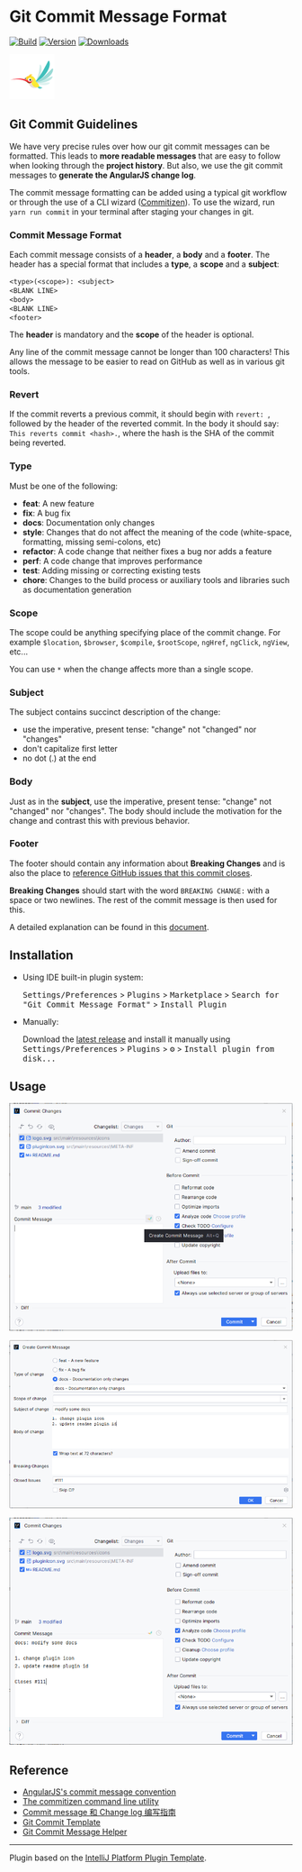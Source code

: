 # Git Commit Message Format

[![Build](https://github.com/fobgochod/git-commit-message-format/workflows/Build/badge.svg)][gh:build]
[![Version](https://img.shields.io/jetbrains/plugin/v/20935.svg)][jb:git-commit-message-format]
[![Downloads](https://img.shields.io/jetbrains/plugin/d/20935.svg)][jb:git-commit-message-format]

![pluginIcon](src/main/resources/META-INF/pluginIcon.svg)

<!-- Plugin description -->

## Git Commit Guidelines

We have very precise rules over how our git commit messages can be formatted. This leads to **more
readable messages** that are easy to follow when looking through the **project history**. But also,
we use the git commit messages to **generate the AngularJS change log**.

The commit message formatting can be added using a typical git workflow or through the use of a CLI
wizard ([Commitizen][gh:cz-cli]). To use the wizard, run `yarn run commit`
in your terminal after staging your changes in git.

### Commit Message Format

Each commit message consists of a **header**, a **body** and a **footer**. The header has a special
format that includes a **type**, a **scope** and a **subject**:

```
<type>(<scope>): <subject>
<BLANK LINE>
<body>
<BLANK LINE>
<footer>
```

The **header** is mandatory and the **scope** of the header is optional.

Any line of the commit message cannot be longer than 100 characters! This allows the message to be easier
to read on GitHub as well as in various git tools.

### Revert

If the commit reverts a previous commit, it should begin with `revert: `, followed by the header
of the reverted commit.
In the body it should say: `This reverts commit <hash>.`, where the hash is the SHA of the commit
being reverted.

### Type

Must be one of the following:

* **feat**: A new feature
* **fix**: A bug fix
* **docs**: Documentation only changes
* **style**: Changes that do not affect the meaning of the code (white-space, formatting, missing
  semi-colons, etc)
* **refactor**: A code change that neither fixes a bug nor adds a feature
* **perf**: A code change that improves performance
* **test**: Adding missing or correcting existing tests
* **chore**: Changes to the build process or auxiliary tools and libraries such as documentation
  generation

### Scope

The scope could be anything specifying place of the commit change. For example `$location`,
`$browser`, `$compile`, `$rootScope`, `ngHref`, `ngClick`, `ngView`, etc...

You can use `*` when the change affects more than a single scope.

### Subject

The subject contains succinct description of the change:

* use the imperative, present tense: "change" not "changed" nor "changes"
* don't capitalize first letter
* no dot (.) at the end

### Body

Just as in the **subject**, use the imperative, present tense: "change" not "changed" nor "changes".
The body should include the motivation for the change and contrast this with previous behavior.

### Footer

The footer should contain any information about **Breaking Changes** and is also the place to
[reference GitHub issues that this commit closes][gh:closing-issues].

**Breaking Changes** should start with the word `BREAKING CHANGE:` with a space or two newlines.
The rest of the commit message is then used for this.

A detailed explanation can be found in
this [document][docs:commit-message-format].

<!-- Plugin description end -->

## Installation

- Using IDE built-in plugin system:

  <kbd>Settings/Preferences</kbd> > <kbd>Plugins</kbd> > <kbd>Marketplace</kbd> > <kbd>Search for "Git Commit Message
  Format"</kbd> >
  <kbd>Install Plugin</kbd>

- Manually:

  Download the [latest release][gh:releases-latest] and install it
  manually using <kbd>Settings/Preferences</kbd> > <kbd>Plugins</kbd> > <kbd>⚙️</kbd> > <kbd>Install plugin from
  disk...</kbd>

## Usage

![commit-step1](doc/commit-template-1.png)

![commit-step2](doc/commit-template-2.png)

![commit-step3](doc/commit-template-3.png)

## Reference

- [AngularJS's commit message convention][docs:commit-message-convention]
- [The commitizen command line utility][gh:cz-cli]
- [Commit message 和 Change log 编写指南][docs:commit-message-change-log]
- [Git Commit Template][gh:commit-template-idea-plugin]
- [Git Commit Message Helper][gh:git-commit-message-helper]

---
Plugin based on the [IntelliJ Platform Plugin Template][gh:intellij-platform-plugin-template].


[gh:build]: https://github.com/fobgochod/git-commit-message-format/actions?query=workflow%3ABuild
[gh:closing-issues]: https://help.github.com/articles/closing-issues-via-commit-messages/
[gh:releases-latest]:https://github.com/fobgochod/git-commit-message-format/releases/latest
[gh:cz-cli]: https://github.com/commitizen/cz-cli
[gh:commit-template-idea-plugin]: https://github.com/MobileTribe/commit-template-idea-plugin
[gh:git-commit-message-helper]: https://github.com/AutismSuperman/git-commit-message-helper
[gh:intellij-platform-plugin-template]: https://github.com/JetBrains/intellij-platform-plugin-template
[jb:git-commit-message-format]: https://plugins.jetbrains.com/plugin/20935
[docs:commit-message-format]: https://docs.google.com/document/d/1QrDFcIiPjSLDn3EL15IJygNPiHORgU1_OOAqWjiDU5Y/edit#
[docs:commit-message-change-log]: http://www.ruanyifeng.com/blog/2016/01/commit_message_change_log.html
[docs:commit-message-convention]: https://github.com/angular/angular.js/blob/master/DEVELOPERS.md#-git-commit-guidelines
